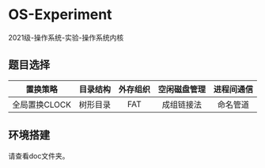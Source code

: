 <!--
 * @Author       : NieFire planet_class@foxmail.com
 * @Date         : 2023-12-18 15:17:25
 * @LastEditors  : NieFire planet_class@foxmail.com
 * @LastEditTime : 2023-12-19 00:07:12
 * @FilePath     : \OS-Experiment\README.md
 * @Description  : 
 * ( ﾟ∀。)只要加满注释一切都会好起来的( ﾟ∀。)
 * Copyright (c) 2023 by NieFire, All Rights Reserved. 
-->
# OS-Experiment
2021级-操作系统-实验-操作系统内核

## 题目选择

|置换策略|目录结构|外存组织|空闲磁盘管理|进程间通信|
|:-:|:-:|:-:|:-:|:-:|
|全局置换CLOCK|树形目录|FAT|成组链接法|命名管道|

## 环境搭建

请查看doc文件夹。